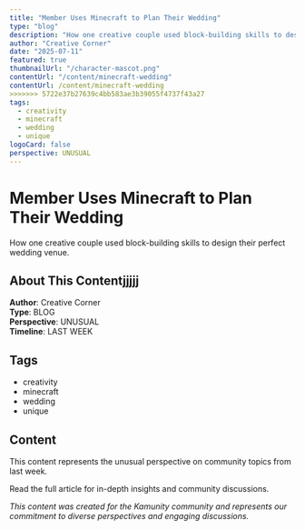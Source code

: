 ```yaml
---
title: "Member Uses Minecraft to Plan Their Wedding"
type: "blog"
description: "How one creative couple used block-building skills to design their perfect wedding venue."
author: "Creative Corner"
date: "2025-07-11"
featured: true
thumbnailUrl: "/character-mascot.png"
contentUrl: "/content/minecraft-wedding"
contentUrl: /content/minecraft-wedding
>>>>>>> 5722e37b27639c4bb583ae3b39055f4737f43a27
tags:
  - creativity
  - minecraft
  - wedding
  - unique
logoCard: false
perspective: UNUSUAL
---
```

# Member Uses Minecraft to Plan Their Wedding

How one creative couple used block-building skills to design their perfect wedding venue.

## About This Contentjjjjj

**Author**: Creative Corner\
**Type**: BLOG\
**Perspective**: UNUSUAL\
**Timeline**: LAST WEEK  

## Tags

* creativity
* minecraft
* wedding
* unique

## Content

This content represents the unusual perspective on community topics from last week. 

Read the full article for in-depth insights and community discussions.

*This content was created for the Kamunity community and represents our commitment to diverse perspectives and engaging discussions.*